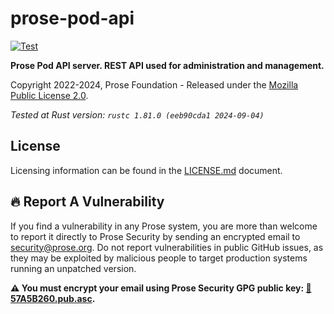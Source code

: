 # prose-pod-api

[![Test](https://github.com/prose-im/prose-pod-api/actions/workflows/test.yml/badge.svg?branch=master)](https://github.com/prose-im/prose-pod-api/actions/workflows/test.yml)

**Prose Pod API server. REST API used for administration and management.**

Copyright 2022-2024, Prose Foundation - Released under the [Mozilla Public License 2.0](./LICENSE.md).

_Tested at Rust version: `rustc 1.81.0 (eeb90cda1 2024-09-04)`_

## License

Licensing information can be found in the [LICENSE.md](./LICENSE.md) document.

## :fire: Report A Vulnerability

If you find a vulnerability in any Prose system, you are more than welcome to report it directly to Prose Security by sending an encrypted email to [security@prose.org](mailto:security@prose.org). Do not report vulnerabilities in public GitHub issues, as they may be exploited by malicious people to target production systems running an unpatched version.

**:warning: You must encrypt your email using Prose Security GPG public key: [:key:57A5B260.pub.asc](https://files.prose.org/public/keys/gpg/57A5B260.pub.asc).**
